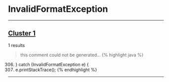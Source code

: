 # InvalidFormatException

***

## [Cluster 1](./1)
1 results
> this comment could not be generated...
{% highlight java %}
306. } catch (InvalidFormatException e) {
308.   e.printStackTrace();
{% endhighlight %}

***

